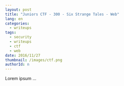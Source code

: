 ```yaml
---
layout: post
title: "Juniors CTF - 300 - Six Strange Tales - Web"
lang: en
categories:
  - writeups
tags:
  - security
  - writeups
  - ctf
  - web
date: 2016/11/27
thumbnail: /images/ctf.png
authorId: n
---
```

Lorem ipsum ...
